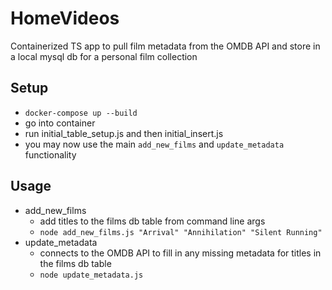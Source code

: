 # HomeVideos

Containerized TS app to pull film metadata from the OMDB API and store in a local mysql db for a personal film collection

## Setup
- `docker-compose up --build`
- go into container
- run initial_table_setup.js and then initial_insert.js
- you may now use the main `add_new_films` and `update_metadata` functionality

## Usage
- add_new_films
  - add titles to the films db table from command line args
  - `node add_new_films.js "Arrival" "Annihilation" "Silent Running"`
- update_metadata
  - connects to the OMDB API to fill in any missing metadata for titles in the films db table
  - `node update_metadata.js`
